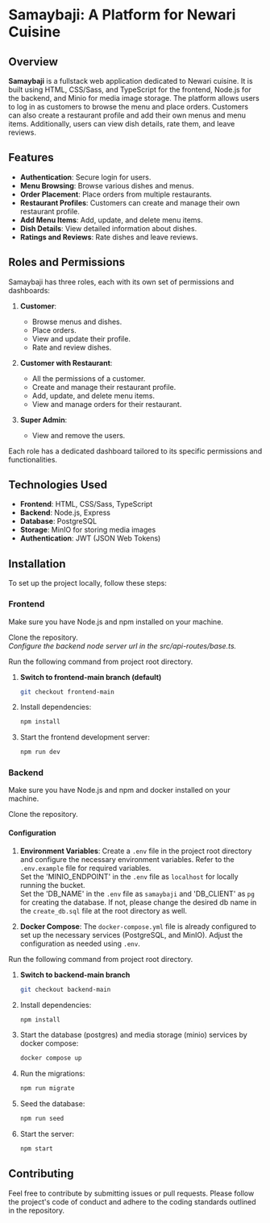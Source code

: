# Samaybaji: A Platform for Newari Cuisine

## Overview

**Samaybaji** is a fullstack web application dedicated to Newari cuisine. It is built using HTML, CSS/Sass, and TypeScript for the frontend, Node.js for the backend, and Minio for media image storage. The platform allows users to log in as customers to browse the menu and place orders. Customers can also create a restaurant profile and add their own menus and menu items. Additionally, users can view dish details, rate them, and leave reviews.

## Features

- **Authentication**: Secure login for users.
- **Menu Browsing**: Browse various dishes and menus.
- **Order Placement**: Place orders from multiple restaurants.
- **Restaurant Profiles**: Customers can create and manage their own restaurant profile.
- **Add Menu Items**: Add, update, and delete menu items.
- **Dish Details**: View detailed information about dishes.
- **Ratings and Reviews**: Rate dishes and leave reviews.

## Roles and Permissions

Samaybaji has three roles, each with its own set of permissions and dashboards:

1. **Customer**:

   - Browse menus and dishes.
   - Place orders.
   - View and update their profile.
   - Rate and review dishes.

2. **Customer with Restaurant**:

   - All the permissions of a customer.
   - Create and manage their restaurant profile.
   - Add, update, and delete menu items.
   - View and manage orders for their restaurant.

3. **Super Admin**:
   - View and remove the users.

Each role has a dedicated dashboard tailored to its specific permissions and functionalities.

## Technologies Used

- **Frontend**: HTML, CSS/Sass, TypeScript
- **Backend**: Node.js, Express
- **Database**: PostgreSQL
- **Storage**: MinIO for storing media images
- **Authentication**: JWT (JSON Web Tokens)

## Installation

To set up the project locally, follow these steps:

### Frontend

Make sure you have Node.js and npm installed on your machine.

Clone the repository.  
_Configure the backend node server url in the src/api-routes/base.ts._

Run the following command from project root directory.

1. **Switch to frontend-main branch (default)**
   ```bash
   git checkout frontend-main
   ```
2. Install dependencies:

   ```bash
   npm install
   ```

3. Start the frontend development server:

   ```bash
   npm run dev
   ```

### Backend

Make sure you have Node.js and npm and docker installed on your machine.

Clone the repository.

#### Configuration

1. **Environment Variables**: Create a `.env` file in the project root directory and configure the necessary environment variables. Refer to the `.env.example` file for required variables.  
   Set the 'MINIO_ENDPOINT' in the `.env` file as `localhost` for locally running the bucket.  
   Set the 'DB_NAME' in the `.env` file as `samaybaji` and 'DB_CLIENT' as `pg` for creating the database. If not, please change the desired db name in the `create_db.sql` file at the root directory as well.

2. **Docker Compose**: The `docker-compose.yml` file is already configured to set up the necessary services (PostgreSQL, and MinIO). Adjust the configuration as needed using `.env`.

Run the following command from project root directory.

1. **Switch to backend-main branch**
   ```bash
   git checkout backend-main
   ```
2. Install dependencies:

   ```bash
   npm install
   ```

3. Start the database (postgres) and media storage (minio) services by docker compose:

   ```bash
   docker compose up
   ```

4. Run the migrations:

   ```bash
   npm run migrate
   ```

5. Seed the database:

   ```bash
   npm run seed
   ```

6. Start the server:

   ```bash
   npm start
   ```

## Contributing

Feel free to contribute by submitting issues or pull requests. Please follow the project's code of conduct and adhere to the coding standards outlined in the repository.
